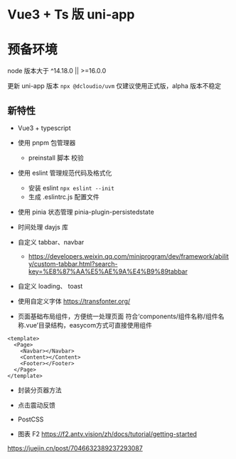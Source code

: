 # Vue3 + Ts 版 uni-app

# 预备环境

node 版本大于 ^14.18.0 || >=16.0.0

更新 uni-app 版本 `npx @dcloudio/uvm`
仅建议使用正式版，alpha 版本不稳定

## 新特性

- Vue3 + typescript
- 使用 pnpm 包管理器

  - preinstall 脚本 校验

- 使用 eslint 管理规范代码及格式化

  - 安装 eslint `npx eslint --init`
  - 生成 .eslintrc.js 配置文件

- 使用 pinia 状态管理 pinia-plugin-persistedstate

- 时间处理 dayjs 库

- 自定义 tabbar、navbar

  - https://developers.weixin.qq.com/miniprogram/dev/framework/ability/custom-tabbar.html?search-key=%E8%87%AA%E5%AE%9A%E4%B9%89tabbar

- 自定义 loading、 toast

- 使用自定义字体 https://transfonter.org/


- 页面基础布局组件，方便统一处理页面
  符合‘components/组件名称/组件名称.vue’目录结构，easycom方式可直接使用组件
```vue
<template>
  <Page>
    <Navbar></Navbar>
    <Content></Content>
    <Footer></Footer>
  </Page>
</template>
```

- 封装分页器方法

- 点击震动反馈

- PostCSS 

- 图表 F2  https://f2.antv.vision/zh/docs/tutorial/getting-started



https://juejin.cn/post/7046632389237293087
